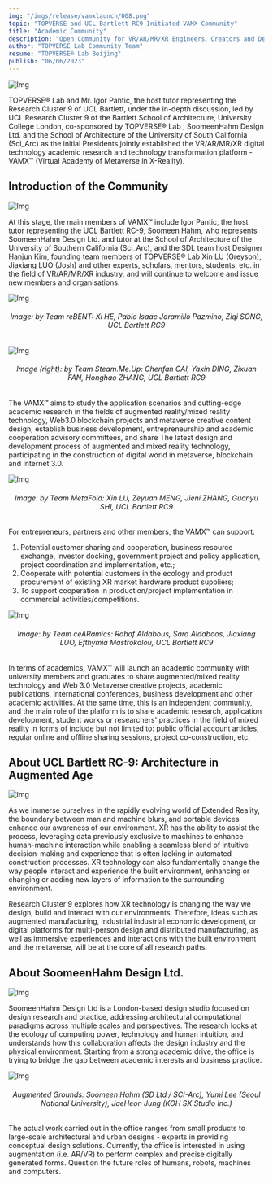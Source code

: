 ```yaml
---
img: "/imgs/release/vamxlaunch/008.png"
topic: "TOPVERSE and UCL Bartlett RC9 Initiated VAMX Community"
title: "Academic Community"
description: "Open Community for VR/AR/MR/XR Engineers、Creators and Developers"
author: "TOPVERSE Lab Community Team"
resume: "TOPVERSE® Lab Beijing"
publish: "06/06/2023"
---
```



![Img](/imgs/Release/vamxlaunch/000.jpg) 

TOPVERSE® Lab and Mr. Igor Pantic, the host tutor representing the Research Cluster 9 of UCL Bartlett, under the in-depth discussion, led by UCL Research Cluster 9 of the Bartlett School of Architecture, University College London, co-sponsored by TOPVERSE® Lab , SoomeenHahm Design Ltd. and the School of Architecture of the University of South California (Sci_Arc) as the initial Presidents jointly established the VR/AR/MR/XR digital technology academic research and technology transformation platform - VAMX™ (Virtual Academy of Metaverse in X-Reality).

<h2>Introduction of the Community</h2>

![Img](/imgs/Release/vamxlaunch/001.png) 

At this stage, the main members of VAMX™ include Igor Pantic, the host tutor representing the UCL Bartlett RC-9, Soomeen Hahm, who represents SoomeenHahm Design Ltd. and tutor at the School of Architecture of the University of Southern California (Sci_Arc), and the SDL team host Designer Hanjun Kim, founding team members of TOPVERSE® Lab Xin LU (Greyson), Jiaxiang LUO (Josh) and other experts, scholars, mentors, students, etc. in the field of VR/AR/MR/XR industry, and will continue to welcome and issue new members and organisations. 

![Img](/imgs/Release/vamxlaunch/002.png) 

<div style="text-align: center"> 
<h6>Image: by Team reBENT: Xi HE, Pablo Isaac Jaramillo Pazmino, Ziqi SONG, UCL Bartlett RC9</h6>
</div>

![Img](/imgs/Release/vamxlaunch/003.png) 

<div style="text-align: center"> 
<h6>Image (right): by Team Steam.Me.Up: Chenfan CAI, Yaxin DING, Zixuan FAN, Honghao ZHANG, UCL Bartlett RC9</h6>
</div>

The VAMX™ aims to study the application scenarios and cutting-edge academic research in the fields of augmented reality/mixed reality technology, Web3.0 blockchain projects and metaverse creative content design, establish business development, entrepreneurship and academic cooperation advisory committees, and share The latest design and development process of augmented and mixed reality technology, participating in the construction of digital world in metaverse, blockchain and Internet 3.0. 

![Img](/imgs/Release/vamxlaunch/004.png) 

<div style="text-align: center"> 
<h6>Image: by Team MetaFold: Xin LU, Zeyuan MENG, Jieni ZHANG, Guanyu SHI, UCL Bartlett RC9</h6>
</div>

For entrepreneurs, partners and other members, the VAMX™ can support:
1. Potential customer sharing and cooperation, business resource exchange, investor docking, government project and policy application, project coordination and implementation, etc.;
2. Cooperate with potential customers in the ecology and product procurement of existing XR market hardware product suppliers;
3. To support cooperation in production/project implementation in commercial activities/competitions.

![Img](/imgs/Release/vamxlaunch/005.png) 

<div style="text-align: center"> 
<h6>Image: by Team ceARamics: Rahaf Aldabous, Sara Aldaboos, Jiaxiang LUO, Efthymia Mastrokalou, UCL Bartlett RC9</h6>
</div>

In terms of academics, VAMX™ will launch an academic community with university members and graduates to share augmented/mixed reality technology and Web 3.0 Metaverse creative projects, academic publications, international conferences, business development and other academic activities. At the same time, this is an independent community, and the main role of the platform is to share academic research, application development, student works or researchers' practices in the field of mixed reality in forms of include but not limited to: public official account articles, regular online and offline sharing sessions, project co-construction, etc. 

<h2>About UCL Bartlett RC-9: Architecture in Augmented Age</h2>

![Img](/imgs/Release/vamxlaunch/006.png) 

As we immerse ourselves in the rapidly evolving world of Extended Reality, the boundary between man and machine blurs, and portable devices enhance our awareness of our environment. XR has the ability to assist the process, leveraging data previously exclusive to machines to enhance human-machine interaction while enabling a seamless blend of intuitive decision-making and experience that is often lacking in automated construction processes. XR technology can also fundamentally change the way people interact and experience the built environment, enhancing or changing or adding new layers of information to the surrounding environment. 

Research Cluster 9 explores how XR technology is changing the way we design, build and interact with our environments. Therefore, ideas such as augmented manufacturing, industrial industrial economic development, or digital platforms for multi-person design and distributed manufacturing, as well as immersive experiences and interactions with the built environment and the metaverse, will be at the core of all research paths. 

<h2>About SoomeenHahm Design Ltd.</h2>

<p align="center"> 

![Img](/imgs/Release/vamxlaunch/001.jpg) 
</p>

SoomeenHahm Design Ltd is a London-based design studio focused on design research and practice, addressing architectural computational paradigms across multiple scales and perspectives. The research looks at the ecology of computing power, technology and human intuition, and understands how this collaboration affects the design industry and the physical environment. Starting from a strong academic drive, the office is trying to bridge the gap between academic interests and business practice.

![Img](/imgs/Release/vamxlaunch/009.png) 

<div style="text-align: center"> 
<h6>Augmented Grounds: Soomeen Hahm (SD Ltd / SCI-Arc), Yumi Lee (Seoul National University), JaeHeon Jung (KOH SX Studio Inc.)</h6>
</div>

The actual work carried out in the office ranges from small products to large-scale architectural and urban designs - experts in providing conceptual design solutions. Currently, the office is interested in using augmentation (i.e. AR/VR) to perform complex and precise digitally generated forms. Question the future roles of humans, robots, machines and computers.